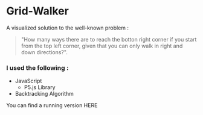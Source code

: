 # Grid-Walker
A visualized solution to the well-known problem : <blockquote>"How many ways there are to reach the botton right corner if you start from the top left corner, given that you can only walk in right and down directions?".</blockquote>
<h3>I used the following :</h3>
<ul>
  <li>JavaScript<ul><li>P5.js Library</li></ul></il>
  <li>Backtracking Algorithm</li>
</ul>
<p>You can find a running version <a target="_blank' href="https://youssefali11997.github.io/Grid-Walker/index.html">HERE</a></p>
